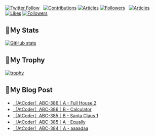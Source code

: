 [![Twitter Follow](https://img.shields.io/twitter/follow/hyperdb?label=twitter&logo=twitter&style=plastic)](https://twitter.com/hyperdb)
&nbsp;
[![Contributions](https://badgen.org/img/qiita/hyperdb/contributions?style=plastic)](https://qiita.com/hyperdb)
[![Articles](https://badgen.org/img/qiita/hyperdb/articles?style=plastic)](https://qiita.com/hyperdb)
[![Followers](https://badgen.org/img/qiita/hyperdb/followers?style=plastic)](https://qiita.com/hyperdb)
&nbsp;
[![Articles](https://badgen.org/img/zenn/hyperdb/articles)](https://zenn.dev/hyperdb)
[![Likes](https://badgen.org/img/zenn/hyperdb/likes?style=plastic)](https://zenn.dev/hyperdb)
[![Followers](https://badgen.org/img/zenn/hyperdb/followers?style=plastic)](https://zenn.dev/hyperdb)

## 🔖Ｍy Stats

[![GitHub stats](https://github-readme-stats-eight-theta.vercel.app/api?username=hyperdb&theme=radical&count_private=true&show_icons=true)](https://github.com/anuraghazra/github-readme-stats)

## 🔖Ｍy Trophy

[![trophy](https://github-profile-trophy.vercel.app/?username=hyperdb&theme=onedark)](https://github.com/ryo-ma/github-profile-trophy)

## 🔖Ｍy Blog Post

<!-- BLOG-POST-LIST:START -->
- [［AtCoder］ABC-386｜A - Full House 2](https://zenn.dev/hyperdb/articles/d0f9b5f9281dc0)
- [［AtCoder］ABC-386｜B - Calculator](https://zenn.dev/hyperdb/articles/8d483c8e1cda1e)
- [［AtCoder］ABC-385｜B - Santa Claus 1](https://zenn.dev/hyperdb/articles/e8e53fa38eea46)
- [［AtCoder］ABC-385｜A - Equally](https://zenn.dev/hyperdb/articles/4898d298b545a0)
- [［AtCoder］ABC-384｜A - aaaadaa](https://zenn.dev/hyperdb/articles/9b36e19e558d17)
<!-- BLOG-POST-LIST:END -->
